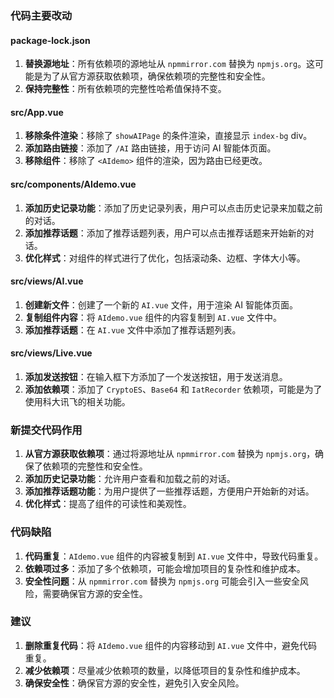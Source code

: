### 代码主要改动

#### package-lock.json
1. **替换源地址**：所有依赖项的源地址从 `npmmirror.com` 替换为 `npmjs.org`。这可能是为了从官方源获取依赖项，确保依赖项的完整性和安全性。
2. **保持完整性**：所有依赖项的完整性哈希值保持不变。

#### src/App.vue
1. **移除条件渲染**：移除了 `showAIPage` 的条件渲染，直接显示 `index-bg` div。
2. **添加路由链接**：添加了 `/AI` 路由链接，用于访问 AI 智能体页面。
3. **移除组件**：移除了 `<AIdemo>` 组件的渲染，因为路由已经更改。

#### src/components/AIdemo.vue
1. **添加历史记录功能**：添加了历史记录列表，用户可以点击历史记录来加载之前的对话。
2. **添加推荐话题**：添加了推荐话题列表，用户可以点击推荐话题来开始新的对话。
3. **优化样式**：对组件的样式进行了优化，包括滚动条、边框、字体大小等。

#### src/views/AI.vue
1. **创建新文件**：创建了一个新的 `AI.vue` 文件，用于渲染 AI 智能体页面。
2. **复制组件内容**：将 `AIdemo.vue` 组件的内容复制到 `AI.vue` 文件中。
3. **添加推荐话题**：在 `AI.vue` 文件中添加了推荐话题列表。

#### src/views/Live.vue
1. **添加发送按钮**：在输入框下方添加了一个发送按钮，用于发送消息。
2. **添加依赖项**：添加了 `CryptoES`、`Base64` 和 `IatRecorder` 依赖项，可能是为了使用科大讯飞的相关功能。

### 新提交代码作用

1. **从官方源获取依赖项**：通过将源地址从 `npmmirror.com` 替换为 `npmjs.org`，确保了依赖项的完整性和安全性。
2. **添加历史记录功能**：允许用户查看和加载之前的对话。
3. **添加推荐话题功能**：为用户提供了一些推荐话题，方便用户开始新的对话。
4. **优化样式**：提高了组件的可读性和美观性。

### 代码缺陷

1. **代码重复**：`AIdemo.vue` 组件的内容被复制到 `AI.vue` 文件中，导致代码重复。
2. **依赖项过多**：添加了多个依赖项，可能会增加项目的复杂性和维护成本。
3. **安全性问题**：从 `npmmirror.com` 替换为 `npmjs.org` 可能会引入一些安全风险，需要确保官方源的安全性。

### 建议

1. **删除重复代码**：将 `AIdemo.vue` 组件的内容移动到 `AI.vue` 文件中，避免代码重复。
2. **减少依赖项**：尽量减少依赖项的数量，以降低项目的复杂性和维护成本。
3. **确保安全性**：确保官方源的安全性，避免引入安全风险。